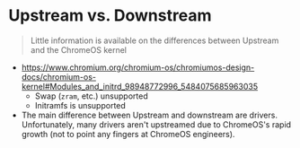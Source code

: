 # Upstream vs. Downstream

> Little information is available on the differences between Upstream and the ChromeOS kernel

* https://www.chromium.org/chromium-os/chromiumos-design-docs/chromium-os-kernel#Modules_and_initrd_98948772996_5484075685963035
    * Swap (`zram`, etc.) unsupported
    * Initramfs is unsupported
* The main difference between Upstream and downstream are drivers. Unfortunately, many drivers aren't upstreamed due to ChromeOS's rapid growth (not to point any fingers at ChromeOS engineers).